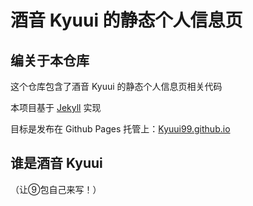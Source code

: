 # 酒音 Kyuui 的静态个人信息页

## 编关于本仓库

这个仓库包含了酒音 Kyuui 的静态个人信息页相关代码

本项目基于 [Jekyll](https://www.jekyll.com.cn/docs/) 实现

目标是发布在 Github Pages 托管上：[Kyuui99.github.io](Kyuui99.github.io)

## 谁是酒音 Kyuui

（让⑨包自己来写！）